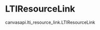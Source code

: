 # LTIResourceLink

<div class="autoclass" members="">

canvasapi.lti_resource_link.LTIResourceLink

</div>
